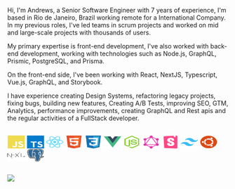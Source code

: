 Hi, I'm Andrews, a Senior Software Engineer with 7 years of experience, I'm based in Rio de Janeiro, Brazil working remote for a International Company. In my previous roles, I've led teams in scrum projects and worked on mid and large-scale projects with thousands of users.

My primary expertise is front-end development, I've also worked with back-end development, working with technologies such as Node.js, GraphQL, Prismic, PostgreSQL, and Prisma. 

On the front-end side, I've been working with React, NextJS, Typescript, Vue.js, GraphQL, and Storybook.

I have experience creating Design Systems, refactoring legacy projects, fixing bugs, building new features, Creating A/B Tests, improving SEO, GTM, Analytics, performance improvements, creating GraphQL and Rest apis and the regular activities of a FullStack developer.

<div style="display: inline_block"><br>
  <img align="center" alt="Js" height="30" width="40" src="https://raw.githubusercontent.com/devicons/devicon/master/icons/javascript/javascript-plain.svg">
  <img align="center" alt="Ts" height="30" width="40" src="https://raw.githubusercontent.com/devicons/devicon/master/icons/typescript/typescript-plain.svg">
  <img align="center" alt="React" height="30" width="40" src="https://raw.githubusercontent.com/devicons/devicon/master/icons/react/react-original.svg">
  <img align="center" alt="HTML" height="30" width="40" src="https://raw.githubusercontent.com/devicons/devicon/master/icons/html5/html5-original.svg">
  <img align="center" alt="CSS" height="30" width="40" src="https://raw.githubusercontent.com/devicons/devicon/master/icons/css3/css3-original.svg">
  <img align="center" alt="Sass" height="30" width="40" src="https://raw.githubusercontent.com/devicons/devicon/master/icons/vuejs/vuejs-original.svg">
  <img align="center" alt="Node" height="30" width="40" src="https://raw.githubusercontent.com/devicons/devicon/master/icons/nodejs/nodejs-original.svg">
  <img align="center" alt="graphql" height="30" width="40" src="https://raw.githubusercontent.com/devicons/devicon/master/icons/graphql/graphql-plain.svg">
  <img align="center" alt="storybook" height="30" width="40" src="https://raw.githubusercontent.com/devicons/devicon/master/icons/storybook/storybook-original.svg">
  <img align="center" alt="tailwindcss" height="30" width="40" src="https://raw.githubusercontent.com/devicons/devicon/master/icons/tailwindcss/tailwindcss-plain.svg">
 <img align="center" alt="ubuntu" height="30" width="40" src="https://raw.githubusercontent.com/devicons/devicon/master/icons/ubuntu/ubuntu-plain.svg">
 <img align="center" alt="next" height="30" width="40" src="https://raw.githubusercontent.com/devicons/devicon/master/icons/nextjs/nextjs-original-wordmark.svg">
 <img align="center" alt="postgresql" height="30" width="40" src="https://raw.githubusercontent.com/devicons/devicon/master/icons/postgresql/postgresql-original.svg">
</div>
  
  ##
 
<div> 
  <a href = "mailto:andrews.ribeiro.gomes@gmail.com"><img src="https://img.shields.io/badge/-Gmail-%23333?style=for-the-badge&logo=gmail&logoColor=white" target="_blank"></a>
</div>
